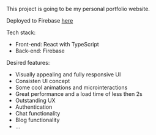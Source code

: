 This project is going to be my personal portfolio website. 

Deployed to Firebase [here](https://iconic-appz.web.app/)

Tech stack:
- Front-end: React with TypeScript
- Back-end: Firebase

Desired features:
- Visually appealing and fully responsive UI
- Consisten UI concept
- Some cool animations and microinteractions
- Great performance and a load time of less then 2s
- Outstanding UX
- Authentication
- Chat functionality
- Blog functionality
- ...
